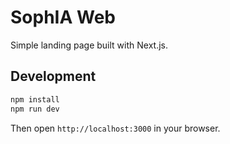 # SophIA Web

Simple landing page built with Next.js.

## Development

```bash
npm install
npm run dev
```

Then open `http://localhost:3000` in your browser.
